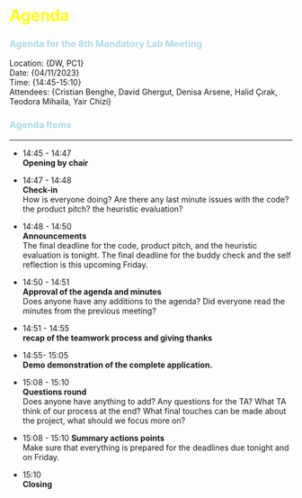 # <span style="color:Yellow">Agenda</span>

### <span style="color:LightBlue">Agenda for the 8th Mandatory Lab Meeting</span>


Location:       {DW, PC1}\
Date:           {04/11/2023}\
Time:           {14:45-15:10}\
Attendees:      {Cristian Benghe, David Ghergut, Denisa Arsene, Halid Çırak, Teodora Mihaila, Yair Chizi}


### <span style="color:LightBlue">Agenda Items</span>
---
* 14:45 - 14:47   
  **Opening by chair**


* 14:47 - 14:48   
  **Check-in** <br />
  How is everyone doing? Are there any last minute issues with the code? the product pitch? the heuristic evaluation?


* 14:48 - 14:50  
  **Announcements** <br />
  The final deadline for the code, product pitch, and the heuristic evaluation is tonight.
  The final deadline for the buddy check and the self reflection is this upcoming Friday.


* 14:50 - 14:51 <br />
  **Approval of the agenda and minutes** <br />
  Does anyone have any additions to the agenda?
  Did everyone read the minutes from the previous meeting?


* 14:51 - 14:55  <br />
  **recap of the teamwork process and giving thanks** <br />


* 14:55- 15:05 <br />
  **Demo demonstration of the complete application.** <br />


* 15:08 - 15:10 <br />
  **Questions round** <br />
  Does anyone have anything to add?  Any questions for the TA? What TA think of our process at the end? What final touches can be made about the project, what should we focus more on?<br />


* 15:08 - 15:10
  **Summary actions points** <br />
  Make sure that everything is prepared for the deadlines due tonight and on Friday.  


* 15:10 <br />
  **Closing** <br />



